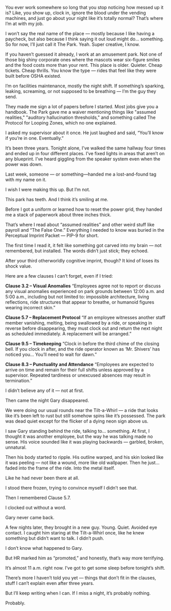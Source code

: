 You ever work somewhere so long that you stop noticing how messed up it is? Like, you show up, clock in, ignore the blood under the vending machines, and just go about your night like it’s totally normal? That’s where I’m at with my job.

I won’t say the real name of the place — mostly because I like having a paycheck, but also because I think saying it out loud might do… something. So for now, I’ll just call it The Park. Yeah. Super creative, I know.

If you haven’t guessed it already, I work at an amusement park. Not one of those big shiny corporate ones where the mascots wear six-figure smiles and the food costs more than your rent. This place is older. Quieter. Cheap tickets. Cheap thrills. You know the type — rides that feel like they were built before OSHA existed.

I’m on facilities maintenance, mostly the night shift. If something’s sparking, leaking, screaming, or not supposed to be breathing — I’m the guy they send.

They made me sign a lot of papers before I started. Most jobs give you a handbook. The Park gave me a waiver mentioning things like "assumed realities," "auditory hallucination thresholds," and something called The Protocol for Looping Zones, which no one explained.

I asked my supervisor about it once. He just laughed and said, “You’ll know if you’re in one. Eventually.”

It’s been three years. Tonight alone, I’ve walked the same hallway four times and ended up in four different places. I’ve fixed lights in areas that aren’t on any blueprint. I’ve heard giggling from the speaker system even when the power was down.

Last week, someone — or something—handed me a lost-and-found tag with my name on it.

I wish I were making this up. But I’m not.

This park has teeth. And I think it’s smiling at me.

Before I got a uniform or learned how to reset the power grid, they handed me a stack of paperwork about three inches thick.

That’s where I read about “assumed realities” and other weird stuff like payroll and “The False One.” Everything I needed to know was buried in the Perceptual Imprint Packet — PIP-9 for short.

The first time I read it, it felt like something got carved into my brain — not remembered, but installed. The words didn’t just stick; they echoed.

After your third otherworldly cognitive imprint, though? It kind of loses its shock value.

Here are a few clauses I can’t forget, even if I tried:





**Clause 3.2 – Visual Anomalies** “Employees agree not to report or discuss any visual anomalies experienced on park grounds between 12:00 a.m. and 5:00 a.m., including but not limited to: impossible architecture, living reflections, ride structures that appear to breathe, or humanoid figures wearing incorrect skin.”

**Clause 5.7 – Replacement Protocol** “If an employee witnesses another staff member vanishing, melting, being swallowed by a ride, or speaking in reverse before disappearing, they must clock out and return the next night as scheduled immediately. A replacement will be arranged.”

**Clause 9.5 – Timekeeping** “Clock in before the third chime of the closing bell. If you clock in after, and the ride operator known as ‘Mr. Shivers’ has noticed you… You’ll need to wait for dawn.”

**Clause 8.3 – Punctuality and Attendance** “Employees are expected to arrive on time and remain for their full shifts unless approved by a supervisor. Repeated tardiness or unexcused absences may result in termination.”





I didn’t believe any of it — not at first.

Then came the night Gary disappeared.

We were doing our usual rounds near the Tilt-a-Whirl — a ride that looks like it’s been left to rust but still somehow spins like it’s possessed. The park was dead quiet except for the flicker of a dying neon sign above us.

I saw Gary standing behind the ride, talking to… something. At first, I thought it was another employee, but the way he was talking made no sense. His voice sounded like it was playing backwards — garbled, broken, unnatural.

Then his body started to ripple. His outline warped, and his skin looked like it was peeling — not like a wound, more like old wallpaper. Then he just… faded into the frame of the ride. Into the metal itself.

Like he had never been there at all.

I stood there frozen, trying to convince myself I didn’t see that.

Then I remembered Clause 5.7.

I clocked out without a word.

Gary never came back.

A few nights later, they brought in a new guy. Young. Quiet. Avoided eye contact. I caught him staring at the Tilt-a-Whirl once, like he knew something but didn’t want to talk. I didn’t push.

I don’t know what happened to Gary.

But HR marked him as “promoted,” and honestly, that’s way more terrifying.

It’s almost 11 a.m. right now. I’ve got to get some sleep before tonight’s shift.

There’s more I haven’t told you yet — things that don’t fit in the clauses, stuff I can’t explain even after three years.

But I’ll keep writing when I can. If I miss a night, it’s probably nothing.

Probably.

